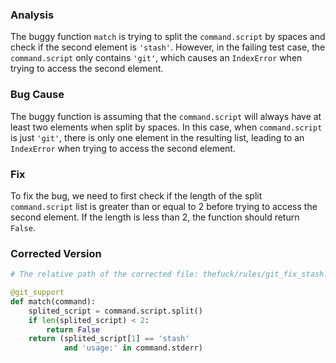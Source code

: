 ### Analysis
The buggy function `match` is trying to split the `command.script` by spaces and check if the second element is `'stash'`. However, in the failing test case, the `command.script` only contains `'git'`, which causes an `IndexError` when trying to access the second element.

### Bug Cause
The buggy function is assuming that the `command.script` will always have at least two elements when split by spaces. In this case, when `command.script` is just `'git'`, there is only one element in the resulting list, leading to an `IndexError` when trying to access the second element.

### Fix
To fix the bug, we need to first check if the length of the split `command.script` list is greater than or equal to 2 before trying to access the second element. If the length is less than 2, the function should return `False`.

### Corrected Version
```python
# The relative path of the corrected file: thefuck/rules/git_fix_stash.py

@git_support
def match(command):
    splited_script = command.script.split()
    if len(splited_script) < 2:
        return False
    return (splited_script[1] == 'stash'
            and 'usage:' in command.stderr)
```